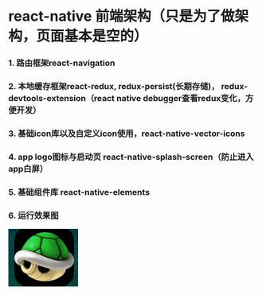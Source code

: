 # react-native 前端架构（只是为了做架构，页面基本是空的）

### 1. 路由框架react-navigation

### 2. 本地缓存框架react-redux, redux-persist(长期存储)， redux-devtools-extension（react native debugger查看redux变化，方便开发）

### 3. 基础icon库以及自定义icon使用，react-native-vector-icons

### 4. app logo图标与启动页 react-native-splash-screen（防止进入app白屏）

### 5. 基础组件库 react-native-elements

### 6. 运行效果图
![](app/images/1.png)
